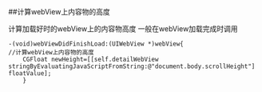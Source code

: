 ##计算webView上内容物的高度

计算加载好时的webView上的内容物高度
一般在webView加载完成时调用

```
-(void)webViewDidFinishLoad:(UIWebView *)webView{
//计算webView上内容物的高度
    CGFloat newHeight=[[self.detailWebView stringByEvaluatingJavaScriptFromString:@"document.body.scrollHeight"] floatValue];
    }
```



